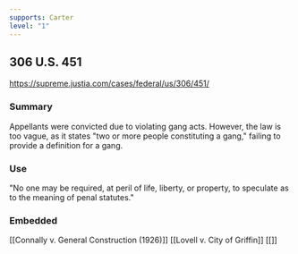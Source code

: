 ```yaml
---
supports: Carter
level: "1"
---
```

## 306 U.S. 451

https://supreme.justia.com/cases/federal/us/306/451/

### Summary

Appellants were convicted due to violating gang acts. However, the law is too vague, as it states "two or more people constituting a gang," failing to provide a definition for a gang.   

### Use

"No one may be required, at peril of life, liberty, or property, to speculate as to the meaning of penal statutes." 

### Embedded

[[Connally v. General Construction (1926)]]
[[Lovell v. City of Griffin]]
[[]]